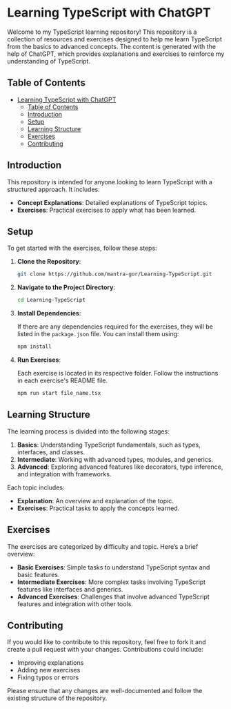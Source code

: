 # Learning TypeScript with ChatGPT

Welcome to my TypeScript learning repository! This repository is a collection of resources and exercises designed to help me learn TypeScript from the basics to advanced concepts. The content is generated with the help of ChatGPT, which provides explanations and exercises to reinforce my understanding of TypeScript.

## Table of Contents

- [Learning TypeScript with ChatGPT](#learning-typescript-with-chatgpt)
  - [Table of Contents](#table-of-contents)
  - [Introduction](#introduction)
  - [Setup](#setup)
  - [Learning Structure](#learning-structure)
  - [Exercises](#exercises)
  - [Contributing](#contributing)

## Introduction

This repository is intended for anyone looking to learn TypeScript with a structured approach. It includes:

- **Concept Explanations**: Detailed explanations of TypeScript topics.
- **Exercises**: Practical exercises to apply what has been learned.

## Setup

To get started with the exercises, follow these steps:

1. **Clone the Repository**:

    ```bash
    git clone https://github.com/mantra-gor/Learning-TypeScript.git
    ```

2. **Navigate to the Project Directory**:

    ```bash
    cd Learning-TypeScript
    ```

3. **Install Dependencies**:

    If there are any dependencies required for the exercises, they will be listed in the `package.json` file. You can install them using:

    ```bash
    npm install
    ```

4. **Run Exercises**:

    Each exercise is located in its respective folder. Follow the instructions in each exercise's README file.

    ```bash
    npm run start file_name.tsx
    ```

## Learning Structure

The learning process is divided into the following stages:

1. **Basics**: Understanding TypeScript fundamentals, such as types, interfaces, and classes.
2. **Intermediate**: Working with advanced types, modules, and generics.
3. **Advanced**: Exploring advanced features like decorators, type inference, and integration with frameworks.

Each topic includes:

- **Explanation**: An overview and explanation of the topic.
- **Exercises**: Practical tasks to apply the concepts learned.

## Exercises

The exercises are categorized by difficulty and topic. Here’s a brief overview:

- **Basic Exercises**: Simple tasks to understand TypeScript syntax and basic features.
- **Intermediate Exercises**: More complex tasks involving TypeScript features like interfaces and generics.
- **Advanced Exercises**: Challenges that involve advanced TypeScript features and integration with other tools.

## Contributing

If you would like to contribute to this repository, feel free to fork it and create a pull request with your changes. Contributions could include:

- Improving explanations
- Adding new exercises
- Fixing typos or errors

Please ensure that any changes are well-documented and follow the existing structure of the repository.
